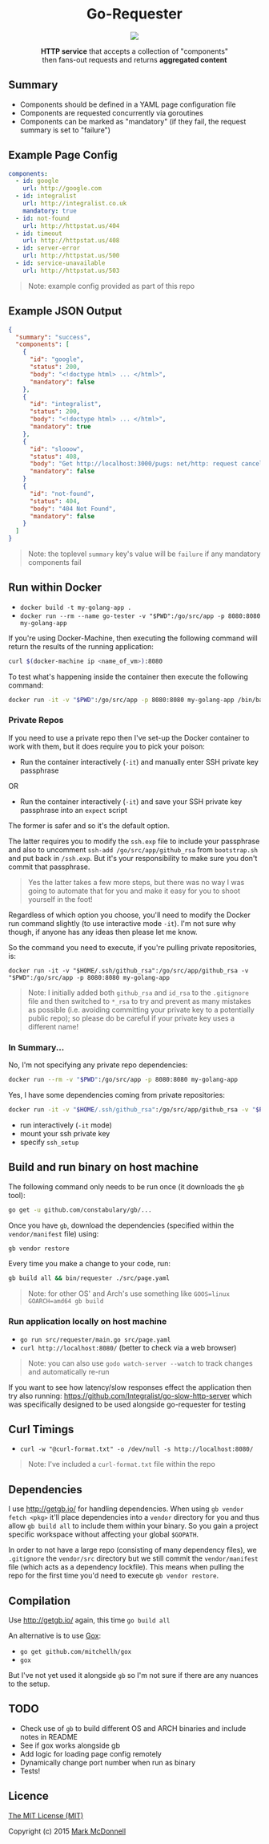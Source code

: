 <h1 align="center">Go-Requester</h1>

<p align="center">
  <img src="https://img.shields.io/badge/Completed-90%25-green.svg?style=flat-square">
</p>

<p align="center">
  <b>HTTP service</b> that accepts a collection of "components"<br>then fans-out requests and returns <b>aggregated content</b>
</p>

## Summary

- Components should be defined in a YAML page configuration file 
- Components are requested concurrently via goroutines
- Components can be marked as "mandatory" (if they fail, the request summary is set to "failure")

## Example Page Config

```yaml
components:
  - id: google
    url: http://google.com
  - id: integralist
    url: http://integralist.co.uk
    mandatory: true
  - id: not-found
    url: http://httpstat.us/404
  - id: timeout
    url: http://httpstat.us/408
  - id: server-error
    url: http://httpstat.us/500
  - id: service-unavailable
    url: http://httpstat.us/503
```

> Note: example config provided as part of this repo

## Example JSON Output

```json
{
  "summary": "success",
  "components": [
    {
      "id": "google",
      "status": 200,
      "body": "<!doctype html> ... </html>",
      "mandatory": false
    },
    {
      "id": "integralist",
      "status": 200,
      "body": "<!doctype html> ... </html>",
      "mandatory": true
    },
    {
      "id": "slooow",
      "status": 408,
      "body": "Get http://localhost:3000/pugs: net/http: request canceled (Client.Timeout exceeded while awaiting headers)",
      "mandatory": false
    }
    {
      "id": "not-found",
      "status": 404,
      "body": "404 Not Found",
      "mandatory": false
    }
  ]
}
```

> Note: the toplevel `summary` key's value will be `failure` if any mandatory components fail

## Run within Docker

- `docker build -t my-golang-app .`
- `docker run --rm --name go-tester -v "$PWD":/go/src/app -p 8080:8080 my-golang-app`

If you're using Docker-Machine, then executing the following command will return the results of the running application:

```bash
curl $(docker-machine ip <name_of_vm>):8080
```

To test what's happening inside the container then execute the following command:

```bash
docker run -it -v "$PWD":/go/src/app -p 8080:8080 my-golang-app /bin/bash
```

### Private Repos

If you need to use a private repo then I've set-up the Docker container to work with them, but it does require you to pick your poison:

- Run the container interactively (`-it`) and manually enter SSH private key passphrase

OR

- Run the container interactively (`-it`) and save your SSH private key passphrase into an `expect` script

The former is safer and so it's the default option.

The latter requires you to modify the `ssh.exp` file to include your passphrase and also to uncomment `ssh-add /go/src/app/github_rsa` from `bootstrap.sh` and put back in `/ssh.exp`. But it's your responsibility to make sure you don't commit that passphrase.

> Yes the latter takes a few more steps, but there was no way I was going to automate that for you and make it easy for you to shoot yourself in the foot!

Regardless of which option you choose, you'll need to modify the Docker run command slightly (to use interactive mode `-it`). I'm not sure why though, if anyone has any ideas then please let me know. 

So the command you need to execute, if you're pulling private repositories, is:

```
docker run -it -v "$HOME/.ssh/github_rsa":/go/src/app/github_rsa -v "$PWD":/go/src/app -p 8080:8080 my-golang-app
```

> Note: I initially added both `github_rsa` and `id_rsa` to the `.gitignore` file and then switched to `*_rsa` to try and prevent as many mistakes as possible (i.e. avoiding committing your private key to a potentially public repo); so please do be careful if your private key uses a different name!

### In Summary...

No, I'm not specifying any private repo dependencies:

```bash
docker run --rm -v "$PWD":/go/src/app -p 8080:8080 my-golang-app
```

Yes, I have some dependencies coming from private repositories:

```bash
docker run -it -v "$HOME/.ssh/github_rsa":/go/src/app/github_rsa -v "$PWD":/go/src/app -p 8080:8080 my-golang-app "ssh_setup"
```

- run interactively (`-it` mode)
- mount your ssh private key
- specify `ssh_setup`

## Build and run binary on host machine

The following command only needs to be run once (it downloads the `gb` tool):

```bash
go get -u github.com/constabulary/gb/...
```

Once you have `gb`, download the dependencies (specified within the `vendor/manifest` file) using: 

```bash
gb vendor restore
```

Every time you make a change to your code, run:

```bash
gb build all && bin/requester ./src/page.yaml
```

> Note: for other OS' and Arch's use something like `GOOS=linux GOARCH=amd64 gb build`

### Run application locally on host machine

- `go run src/requester/main.go src/page.yaml`
- `curl http://localhost:8080/` (better to check via a web browser)

> Note: you can also use `godo watch-server --watch` to track changes and automatically re-run

If you want to see how latency/slow responses effect the application then try also running: https://github.com/Integralist/go-slow-http-server which was specifically designed to be used alongside go-requester for testing

## Curl Timings

- `curl -w "@curl-format.txt" -o /dev/null -s http://localhost:8080/`

> Note: I've included a `curl-format.txt` file within the repo

## Dependencies

I use http://getgb.io/ for handling dependencies. When using `gb vendor fetch <pkg>` it'll place dependencies into a `vendor` directory for you and thus allow `gb build all` to include them within your binary. So you gain a project specific workspace without affecting your global `$GOPATH`.

In order to not have a large repo (consisting of many dependency files), we `.gitignore` the `vendor/src` directory but we still commit the `vendor/manifest` file (which acts as a dependency lockfile). This means when pulling the repo for the first time you'd need to execute `gb vendor restore`.

## Compilation

Use http://getgb.io/ again, this time `go build all`

An alternative is to use [Gox](https://github.com/mitchellh/gox):

- `go get github.com/mitchellh/gox`
- `gox`

But I've not yet used it alongside `gb` so I'm not sure if there are any nuances to the setup.

## TODO

- Check use of `gb` to build different OS and ARCH binaries and include notes in README
- See if gox works alongside gb
- Add logic for loading page config remotely
- Dynamically change port number when run as binary
- Tests!

## Licence

[The MIT License (MIT)](http://opensource.org/licenses/MIT)

Copyright (c) 2015 [Mark McDonnell](http://twitter.com/integralist)
